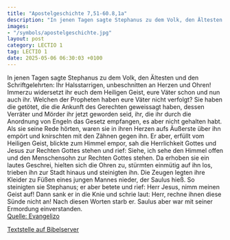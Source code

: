 ```yaml
---
title: "Apostelgeschichte 7,51-60.8,1a"
description: "In jenen Tagen sagte Stephanus zu dem Volk, den Ältesten und den Schriftgelehrten: Ihr Halsstarrigen, unbeschnitten an Herzen und Ohren! Immerzu widersetzt ihr euch dem Heiligen Geist, eure Väter schon und nun auch ihr. Welchen der Propheten haben eure Väter nicht verfolgt? Sie ...."
images:
- "/symbols/apostelgeschichte.jpg"
layout: post
category: LECTIO 1
tag: LECTIO 1
date: 2025-05-06 06:30:03 +0100
---
```

In jenen Tagen sagte Stephanus zu dem Volk, den Ältesten und den Schriftgelehrten:
Ihr Halsstarrigen, unbeschnitten an Herzen und Ohren! Immerzu widersetzt ihr euch dem Heiligen Geist, eure Väter schon und nun auch ihr.
Welchen der Propheten haben eure Väter nicht verfolgt? Sie haben die getötet, die die Ankunft des Gerechten geweissagt haben, dessen Verräter und Mörder ihr jetzt geworden seid,
ihr, die ihr durch die Anordnung von Engeln das Gesetz empfangen, es aber nicht gehalten habt.<!--more-->
Als sie seine Rede hörten, waren sie in ihren Herzen aufs Äußerste über ihn empört und knirschten mit den Zähnen gegen ihn.
Er aber, erfüllt vom Heiligen Geist, blickte zum Himmel empor, sah die Herrlichkeit Gottes und Jesus zur Rechten Gottes stehen
und rief: Siehe, ich sehe den Himmel offen und den Menschensohn zur Rechten Gottes stehen.
Da erhoben sie ein lautes Geschrei, hielten sich die Ohren zu, stürmten einmütig auf ihn los,
trieben ihn zur Stadt hinaus und steinigten ihn. Die Zeugen legten ihre Kleider zu Füßen eines jungen Mannes nieder, der Saulus hieß.
So steinigten sie Stephanus; er aber betete und rief: Herr Jesus, nimm meinen Geist auf!
Dann sank er in die Knie und schrie laut: Herr, rechne ihnen diese Sünde nicht an! Nach diesen Worten starb er.
Saulus aber war mit seiner Ermordung einverstanden.<br>
[Quelle: Evangelizo](https://evangeliumtagfuertag.org/DE/gospel)

[Textstelle auf Bibelserver](https://www.bibleserver.com/EU/Apostelgeschichte7,51-60.8,1a)
